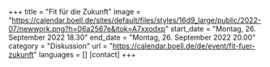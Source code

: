 +++
title = "Fit für die Zukunft"
image = "https://calendar.boell.de/sites/default/files/styles/16d9_large/public/2022-07/newwork.png?h=06a2567e&itok=A7xxodxp"
start_date = "Montag, 26. September 2022 18.30"
end_date = "Montag, 26. September 2022 20.00"
category = "Diskussion"
url = "https://calendar.boell.de/de/event/fit-fuer-zukunft"
languages = []
[contact]
+++